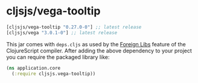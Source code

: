 # cljsjs/vega-tooltip

[](dependency)
```clojure
[cljsjs/vega-tooltip "0.27.0-0"] ;; latest release
[cljsjs/vega "3.0.1-0"] ;; latest release
```
[](/dependency)

This jar comes with `deps.cljs` as used by the [Foreign Libs][flibs] feature
of the ClojureScript compiler. After adding the above dependency to your project
you can require the packaged library like:

```clojure
(ns application.core
  (:require cljsjs.vega-tooltip))
```

[flibs]: https://clojurescript.org/reference/packaging-foreign-deps
